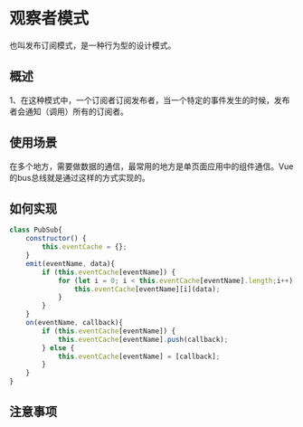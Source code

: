 # 观察者模式

也叫发布订阅模式，是一种行为型的设计模式。

## 概述

1、在这种模式中，一个订阅者订阅发布者，当一个特定的事件发生的时候，发布者会通知（调用）所有的订阅者。


## 使用场景

在多个地方，需要做数据的通信，最常用的地方是单页面应用中的组件通信。Vue的bus总线就是通过这样的方式实现的。

## 如何实现

```javascript
class PubSub{
    constructor() {
        this.eventCache = {};
    }
    emit(eventName, data){
        if (this.eventCache[eventName]) {
            for (let i = 0; i < this.eventCache[eventName].length;i++) {
                this.eventCache[eventName][i](data);
            }
        } 
    }
    on(eventName, callback){
        if (this.eventCache[eventName]) {
            this.eventCache[eventName].push(callback);
        } else {
            this.eventCache[eventName] = [callback];
        }
    }
}
```

## 注意事项
